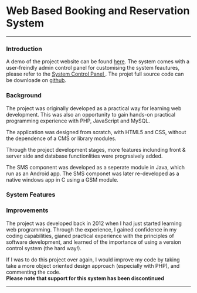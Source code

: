 # Web Based Booking and Reservation System
-----------------------------------------------------------------------------------------------------------------------------------                                           
                                           
### Introduction
A demo of the project website can be found [here](http://www.booking.mbowa.net/). The system comes with a user-freindly admin control panel for customising the system feautures, please refer to the [System Control Panel ](http://www.booking.mbowa.net/#system_configuration).
 The projet full source code can be downloade on [github](https://github.com/mattbowa/booking).




 

### Background
The project was originally developed as a practical way for learning web development. This was also an opportunity to gain hands-on practical programming experience with PHP, JavaScript and MySQL.

The application was designed from scratch, with HTML5 and CSS, without the dependence of a CMS or library modules.

Through the project development stages, more features inclunding front & server side and database functionlities  were progrssively added.

The SMS component was developed as a seperate module in Java, which run as an Android app. The SMS componet was later re-developed as a native windows app in C using a GSM module.

                                           
 
### System Features

                                          
### Improvements 
The project was developed back in 2012 when I had just started learning  web programming. Through the experience, I gained confidence in my coding capabilities,  gianed practical experience with the principles of software development, and learned of the importance of using a version control system (the hard way!).

If I was to do this project over again, I would  improve my code by taking take a more object oriented design approach (especially with PHP), and commenting the code.     
**Please note that support for this system has been discontinued**
                                                  
-------------------------------------------------------------------------------------------------------------------------------
